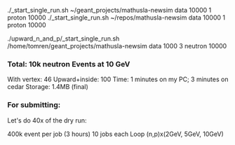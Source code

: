 

./_start_single_run.sh ~/geant_projects/mathusla-newsim data 10000 1 proton 10000
./_start_single_run.sh ~/repos/mathusla-newsim data 10000 1 proton 10000

./upward_n_and_p/_start_single_run.sh /home/tomren/geant_projects/mathusla-newsim data 1000 3 neutron 10000


### Total: 10k neutron Events at 10 GeV
With vertex: 46
Upward+inside: 100
Time: 1 minutes on my PC; 3 minutes on cedar
Storage: 1.4MB (final)

### For submitting:

Let's do 40x of the dry run:

400k event per job (3 hours)
10 jobs each
Loop (n,p)x(2GeV, 5GeV, 10GeV)


